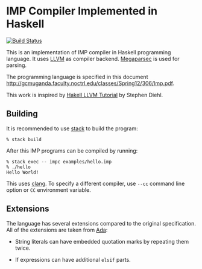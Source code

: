 IMP Compiler Implemented in Haskell
===================================

[![Build Status](https://travis-ci.org/eugmes/imp.svg?branch=master)](https://travis-ci.org/eugmes/imp)

This is an implementation of IMP compiler in Haskell programming
language. It uses [LLVM](http://llvm.org) as compiler backend.
[Megaparsec](https://hackage.haskell.org/package/megaparsec) is used
for parsing.

The programming language is specified in this document
<http://gcmuganda.faculty.noctrl.edu/classes/Spring12/306/Imp.pdf>.

This work is inspired by [Hakell LLVM Tutorial](http://www.stephendiehl.com/llvm/)
by Stephen Diehl.

Building
--------

It is recommended to use [stack](https://docs.haskellstack.org/en/stable/README/)
to build the program:

```
% stack build
```

After this IMP programs can be compiled by running:

```
% stack exec -- impc examples/hello.imp
% ./hello
Hello World!
```

This uses [clang](https://clang.llvm.org). To specify a different compiler,
use `--cc` command line option or `CC` environment variable.

Extensions
----------

The language has several extensions compared to the original specification.
All of the extensions are taken from [Ada](http://www.ada-auth.org/standards/12rm/html/RM-TOC.html):

  - String literals can have embedded quotation marks by repeating them twice.

  - If expressions can have additional `elsif` parts.
